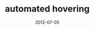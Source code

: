 ---
title: automated hovering
articlename: >-
  Automated Hovering in Health Care — Watching Over the 5000 Hours
date: '2012-07-05'
summary: >-
  Even patients with chronic illness might spend only a few hours a year with a doctor or nurse, but they spend 5000 waking hours each year engaged in everything else — including deciding whether to take prescribed medications or follow other medical advice, deciding what to eat and drink and whether to smoke, and making other choices about activities that can profoundly affect their health.
authors: >-
  David A. Asch, M.D., M.B.A., Ralph W. Muller, M.A., and Kevin G. Volpp, M.D., Ph.D.
source: 'https://www.nejm.org/doi/full/10.1056/NEJMp1203869'
journal: NEJM
---
